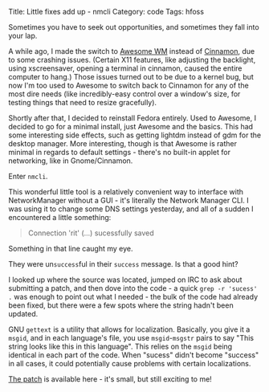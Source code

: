 Title: Little fixes add up - nmcli
Category: code
Tags: hfoss

Sometimes you have to seek out opportunities, and sometimes they fall into your lap.

A while ago, I made the switch to [Awesome WM][] instead of [Cinnamon][], due to some crashing issues. (Certain X11 features, like adjusting the backlight, using xscreensaver, opening a terminal in cinnamon, caused the entire computer to hang.) Those issues turned out to be due to a kernel bug, but now I'm too used to Awesome to switch back to Cinnamon for any of the most dire needs (like incredibly-easy control over a window's size, for testing things that need to resize gracefully).

Shortly after that, I decided to reinstall Fedora entirely. Used to Awesome, I decided to go for a minimal install, just Awesome and the basics. This had some interesting side effects, such as getting lightdm instead of gdm for the desktop manager. More interesting, though is that Awesome is rather minimal in regards to default settings - there's no built-in applet for networking, like in Gnome/Cinnamon.

Enter `nmcli`.

This wonderful little tool is a relatively convenient way to interface with NetworkManager without a GUI - it's literally the Network Manager CLI. I was using it to change some DNS settings yesterday, and all of a sudden I encountered a little something:

> Connection 'rit' (...) sucessfully saved

Something in that line caught my eye.

They were un`success`ful in their `success` message. Is that a good hint?

I looked up where the source was located, jumped on IRC to ask about submitting a patch, and then dove into the code - a quick `grep -r 'sucess' .` was enough to point out what I needed - the bulk of the code had already been fixed, but there were a few spots where the string hadn't been updated.

GNU `gettext` is a utility that allows for localization. Basically, you give it a `msgid`, and in each language's file, you use `msgid`-`msgstr` pairs to say "This string looks like this in this language". This relies on the `msgid` being identical in each part of the code. When "sucess" didn't become "success" in all cases, it could potentially cause problems with certain localizations.

[The patch][] is available here - it's small, but still exciting to me!

[Awesome WM]: http://awesome.naquadah.org/wiki/Main_Page
[Cinnamon]: http://cinnamon.linuxmint.com
[The patch]: http://cgit.freedesktop.org/NetworkManager/NetworkManager/commit/?id=3c211760c564233571da6381caa7f727b79bab14
